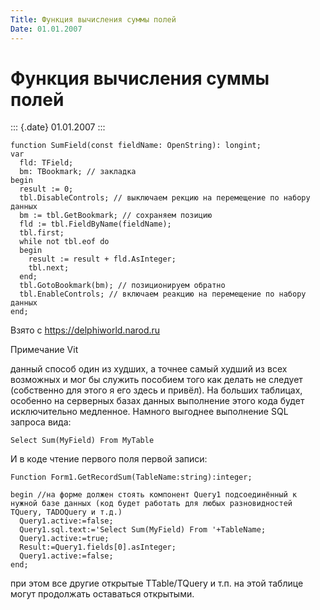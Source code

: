 ```yaml
---
Title: Функция вычисления суммы полей
Date: 01.01.2007
---
```



Функция вычисления суммы полей
==============================

::: {.date}
01.01.2007
:::

    function SumField(const fieldName: OpenString): longint;
    var
      fld: TField;
      bm: TBookmark; // закладка
    begin
      result := 0;
      tbl.DisableControls; // выключаем рекцию на перемещение по набору данных
      bm := tbl.GetBookmark; // сохраняем позицию
      fld := tbl.FieldByName(fieldName);
      tbl.first;
      while not tbl.eof do
      begin
        result := result + fld.AsInteger;
        tbl.next;
      end;
      tbl.GotoBookmark(bm); // позиционируем обратно
      tbl.EnableControls; // включаем реакцию на перемещение по набору данных
    end;

Взято с <https://delphiworld.narod.ru>

Примечание Vit

данный способ один из худших, а точнее самый худший из всех возможных и
мог бы служить пособием того как делать не следует (собственно для этого
я его здесь и привёл). На больших таблицах, особенно на серверных базах
данных выполнение этого кода будет исключительно медленное. Намного
выгоднее выполнение SQL запроса вида:

    Select Sum(MyField) From MyTable

И в коде чтение первого поля первой записи:

    Function Form1.GetRecordSum(TableName:string):integer;

    begin //на форме должен стоять компонент Query1 подсоединённый к нужной базе данных (код будет работать для любых разновидностей TQuery, TADOQuery и т.д.)
      Query1.active:=false;
      Query1.sql.text:='Select Sum(MyField) From '+TableName;
      Query1.active:=true;
      Result:=Query1.fields[0].asInteger;
      Query1.active:=false;
    end;

при этом все другие открытые TTable/TQuery и т.п. на этой таблице могут
продолжать оставаться открытыми.
